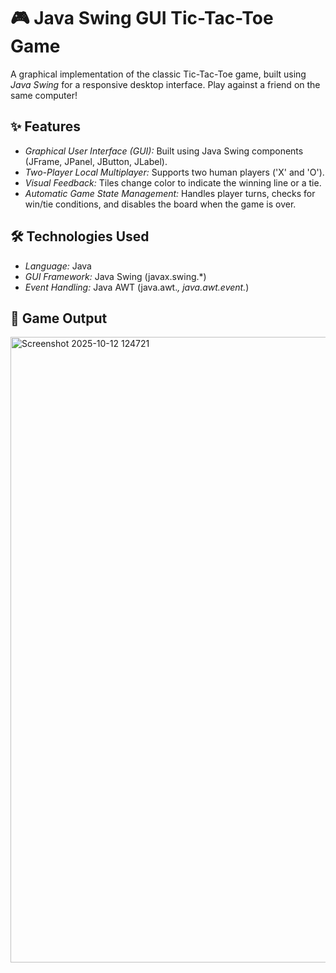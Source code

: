 # 🎮 Java Swing GUI Tic-Tac-Toe Game

A graphical implementation of the classic Tic-Tac-Toe game, built using *Java Swing* for a responsive desktop interface. Play against a friend on the same computer!

## ✨ Features

* *Graphical User Interface (GUI):* Built using Java Swing components (JFrame, JPanel, JButton, JLabel).
* *Two-Player Local Multiplayer:* Supports two human players ('X' and 'O').
* *Visual Feedback:* Tiles change color to indicate the winning line or a tie.
* *Automatic Game State Management:* Handles player turns, checks for win/tie conditions, and disables the board when the game is over.

## 🛠 Technologies Used

* *Language:* Java
* *GUI Framework:* Java Swing (javax.swing.*)
* *Event Handling:* Java AWT (java.awt.*, java.awt.event.*)

## 📸 Game Output

<img width="1919" height="1001" alt="Screenshot 2025-10-12 124721" src="https://github.com/user-attachments/assets/4c3da762-0c3f-445f-b614-d5a6e5758252" />
